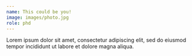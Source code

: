```yaml
---
name: This could be you!
image: images/photo.jpg
role: phd
---
```


Lorem ipsum dolor sit amet, consectetur adipiscing elit, sed do eiusmod tempor incididunt ut labore et dolore magna aliqua.
